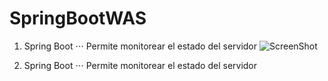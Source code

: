 # SpringBootWAS


1. Spring Boot 
⋅⋅⋅ Permite monitorear el estado del servidor
![ScreenShot](https://raw.github.com/mzegarras/SpringBootWAS/master/ESTADO_SERVER.png)

2. Spring Boot 
⋅⋅⋅ Permite monitorear el estado del servidor




